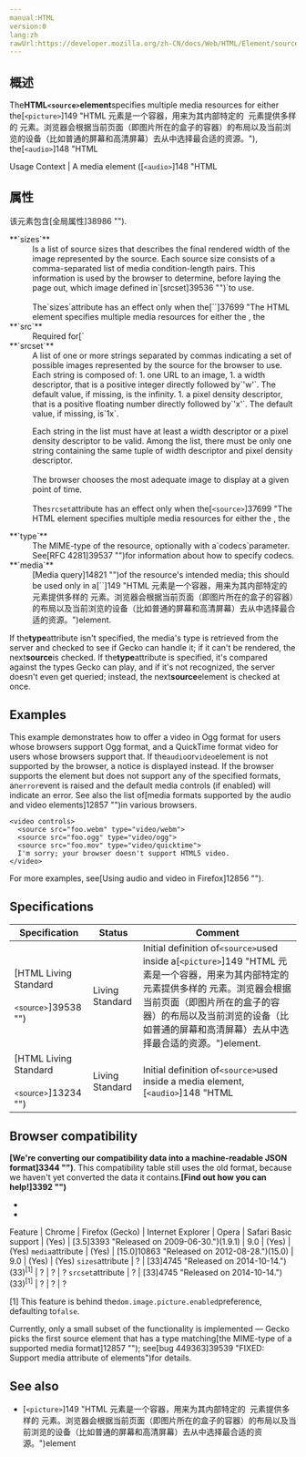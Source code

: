 ```yaml
---
manual:HTML
version:0
lang:zh
rawUrl:https://developer.mozilla.org/zh-CN/docs/Web/HTML/Element/source
---
```





## 概述<a name="概述"></a>


The**HTML`<source>`element**specifies multiple media resources for either the[`<picture>`]149 "HTML <picture> 元素是一个容器，用来为其内部特定的 <img> 元素提供多样的 <source> 元素。浏览器会根据当前页面（即图片所在的盒子的容器）的布局以及当前浏览的设备（比如普通的屏幕和高清屏幕）去从中选择最合适的资源。"), the[`<audio>`]148 "HTML <audio> 元素用于在文档中表示音频内容。 <audio> 元素可以包含多个音频资源， 这些音频资源可以使用 src 属性或者<source> 元素来进行描述； 浏览器将会选择最合适的一个来使用。对于不支持<audio>元素的浏览器，<audio>元素也可以作为浏览器不识别的内容加入到文档中。")or the[`<video>`]30 "HTML <video> 元素 用于在HTML或者XHTML文档中嵌入视频内容。")element. It is an empty element. It is commonly used to serve the same media content in[multiple formats supported by different browsers]12857 "").


Usage Context | A media element ([`<audio>`]148 "HTML <audio> 元素用于在文档中表示音频内容。 <audio> 元素可以包含多个音频资源， 这些音频资源可以使用 src 属性或者<source> 元素来进行描述； 浏览器将会选择最合适的一个来使用。对于不支持<audio>元素的浏览器，<audio>元素也可以作为浏览器不识别的内容加入到文档中。")or[`<video>`]30 "HTML <video> 元素 用于在HTML或者XHTML文档中嵌入视频内容。"), and it should be placed before any[flow content]38973 "")or[`<track>`]38842 "HTML <track> 元素 被当作媒体元素—<audio> 和 <video>的子元素来使用。它允许指定计时字幕（或者基于事件的数据），例如自动处理字幕。")element. 
<dfn>Permitted parent elements</dfn> | A[`<picture>`]149 "HTML <picture> 元素是一个容器，用来为其内部特定的 <img> 元素提供多样的 <source> 元素。浏览器会根据当前页面（即图片所在的盒子的容器）的布局以及当前浏览的设备（比如普通的屏幕和高清屏幕）去从中选择最合适的资源。")element, and it should be placed before the[`<img>`]139 "HTML Image 元素（ <img> ）代表文档中的一个图像。")element. 
[Content categories]39019 "") | None. 
Permitted content | None, it is an[empty element]39005 "empty element: An empty element is an element from HTML, SVG, or MathML that cannot have any child nodes (i.e., nested elements or text nodes)."). 
Tag omission | It must have start tag, but must not have an end tag. 
DOM interface | [`HTMLSourceElement`]2790 "此页面仍未被本地化, 期待您的翻译!") 


## 属性<a name="属性"></a>


该元素包含[全局属性]38986 "").

<dl><dt id=''>**`sizes`**<i></i></dt><dd>Is a list of source sizes that describes the final rendered width of the image represented by the source. Each source size consists of a comma-separated list of media condition-length pairs. This information is used by the browser to determine, before laying the page out, which image defined in`[srcset]39536 "")`to use.<br></br>The`sizes`attribute has an effect only when the[`<source>`]37699 "The HTML <source> element specifies multiple media resources for either the <picture>, the <audio> or the <video> element. It is an empty element. It is commonly used to serve the same media content in multiple formats supported by different browsers.")element is the direct child of a[`<picture>`]149 "HTML <picture> 元素是一个容器，用来为其内部特定的 <img> 元素提供多样的 <source> 元素。浏览器会根据当前页面（即图片所在的盒子的容器）的布局以及当前浏览的设备（比如普通的屏幕和高清屏幕）去从中选择最合适的资源。")element.</dd><dt id=''>**`src`**</dt><dd>Required for[`<audio>`]148 "HTML <audio> 元素用于在文档中表示音频内容。 <audio> 元素可以包含多个音频资源， 这些音频资源可以使用 src 属性或者<source> 元素来进行描述； 浏览器将会选择最合适的一个来使用。对于不支持<audio>元素的浏览器，<audio>元素也可以作为浏览器不识别的内容加入到文档中。")and[`<video>`]30 "HTML <video> 元素 用于在HTML或者XHTML文档中嵌入视频内容。"), address of the media resource. The value of this attribute is ignored when the`<source>`element is placed inside a[`<picture>`]149 "HTML <picture> 元素是一个容器，用来为其内部特定的 <img> 元素提供多样的 <source> 元素。浏览器会根据当前页面（即图片所在的盒子的容器）的布局以及当前浏览的设备（比如普通的屏幕和高清屏幕）去从中选择最合适的资源。")element.</dd><dt id=''>**`srcset`**<i></i></dt><dd>A list of one or more strings separated by commas indicating a set of possible images represented by the source for the browser to use. Each string is composed of:
1. one URL to an image,
1. a width descriptor, that is a positive integer directly followed by`'w'`. The default value, if missing, is the infinity.
1. a pixel density descriptor, that is a positive floating number directly followed by`'x'`. The default value, if missing, is`1x`.


Each string in the list must have at least a width descriptor or a pixel density descriptor to be valid. Among the list, there must be only one string containing the same tuple of width descriptor and pixel density descriptor.<br></br>The browser chooses the most adequate image to display at a given point of time.<br></br>The`srcset`attribute has an effect only when the[`<source>`]37699 "The HTML <source> element specifies multiple media resources for either the <picture>, the <audio> or the <video> element. It is an empty element. It is commonly used to serve the same media content in multiple formats supported by different browsers.")element is the direct child of a[`<picture>`]149 "HTML <picture> 元素是一个容器，用来为其内部特定的 <img> 元素提供多样的 <source> 元素。浏览器会根据当前页面（即图片所在的盒子的容器）的布局以及当前浏览的设备（比如普通的屏幕和高清屏幕）去从中选择最合适的资源。")element.

</dd><dt id=''>**`type`**</dt><dd>The MIME-type of the resource, optionally with a`codecs`parameter. See[RFC 4281]39537 "")for information about how to specify codecs.</dd><dt id=''>**`media`**<i></i></dt><dd>[Media query]14821 "")of the resource&#39;s intended media; this should be used only in a[`<picture>`]149 "HTML <picture> 元素是一个容器，用来为其内部特定的 <img> 元素提供多样的 <source> 元素。浏览器会根据当前页面（即图片所在的盒子的容器）的布局以及当前浏览的设备（比如普通的屏幕和高清屏幕）去从中选择最合适的资源。")element.</dd></dl>

If the**type**attribute isn&#39;t specified, the media&#39;s type is retrieved from the server and checked to see if Gecko can handle it; if it can&#39;t be rendered, the next**source**is checked. If the**type**attribute is specified, it&#39;s compared against the types Gecko can play, and if it&#39;s not recognized, the server doesn&#39;t even get queried; instead, the next**source**element is checked at once.


## Examples<a name="Examples"></a>


This example demonstrates how to offer a video in Ogg format for users whose browsers support Ogg format, and a QuickTime format video for users whose browsers support that. If the`audio`or`video`element is not supported by the browser, a notice is displayed instead. If the browser supports the element but does not support any of the specified formats, an`error`event is raised and the default media controls (if enabled) will indicate an error. See also the list of[media formats supported by the audio and video elements]12857 "")in various browsers.


```
<video controls>
  <source src="foo.webm" type="video/webm">
  <source src="foo.ogg" type="video/ogg"> 
  <source src="foo.mov" type="video/quicktime">
  I'm sorry; your browser doesn't support HTML5 video.
</video>
```


For more examples, see[Using audio and video in Firefox]12856 "").


## Specifications<a name="Specifications"></a>

Specification | Status | Comment 
 ---  |  ---  |  ---  | 
[HTML Living Standard<br></br><small>&lt;source&gt;</small>]39538 "") | Living Standard | Initial definition of`<source>`used inside a[`<picture>`]149 "HTML <picture> 元素是一个容器，用来为其内部特定的 <img> 元素提供多样的 <source> 元素。浏览器会根据当前页面（即图片所在的盒子的容器）的布局以及当前浏览的设备（比如普通的屏幕和高清屏幕）去从中选择最合适的资源。")element. 
[HTML Living Standard<br></br><small>&lt;source&gt;</small>]13234 "") | Living Standard | Initial definition of`<source>`used inside a media element,[`<audio>`]148 "HTML <audio> 元素用于在文档中表示音频内容。 <audio> 元素可以包含多个音频资源， 这些音频资源可以使用 src 属性或者<source> 元素来进行描述； 浏览器将会选择最合适的一个来使用。对于不支持<audio>元素的浏览器，<audio>元素也可以作为浏览器不识别的内容加入到文档中。")or[`<video>`]30 "HTML <video> 元素 用于在HTML或者XHTML文档中嵌入视频内容。"). 


## Browser compatibility<a name="Browser_compatibility"></a>


**[We&#39;re converting our compatibility data into a machine-readable JSON format]3344 "")**. This compatibility table still uses the old format, because we haven&#39;t yet converted the data it contains.**[Find out how you can help!]3392 "")**


* 
* 

Feature | Chrome | Firefox (Gecko) | Internet Explorer | Opera | Safari 
Basic support | (Yes) | [3.5]3393 "Released on 2009-06-30.")(1.9.1) | 9.0 | (Yes) | (Yes) 
`media`attribute | (Yes) | [15.0]10863 "Released on 2012-08-28.")(15.0) | 9.0 | (Yes) | (Yes) 
`sizes`attribute | ? | [33]4745 "Released on 2014-10-14.")(33)<sup>[1]</sup> | ? | ? | ? 
`srcset`attribute | ? | [33]4745 "Released on 2014-10-14.")(33)<sup>[1]</sup> | ? | ? | ? 





[1] This feature is behind the`dom.image.picture.enabled`preference, defaulting to`false`.



Currently, only a small subset of the functionality is implemented — Gecko picks the first source element that has a type matching[the MIME-type of a supported media format]12857 ""); see[bug 449363]39539 "FIXED: Support media attribute of <source> elements")for details.


## See also<a name="See_also"></a>

* [`<picture>`]149 "HTML <picture> 元素是一个容器，用来为其内部特定的 <img> 元素提供多样的 <source> 元素。浏览器会根据当前页面（即图片所在的盒子的容器）的布局以及当前浏览的设备（比如普通的屏幕和高清屏幕）去从中选择最合适的资源。")element



